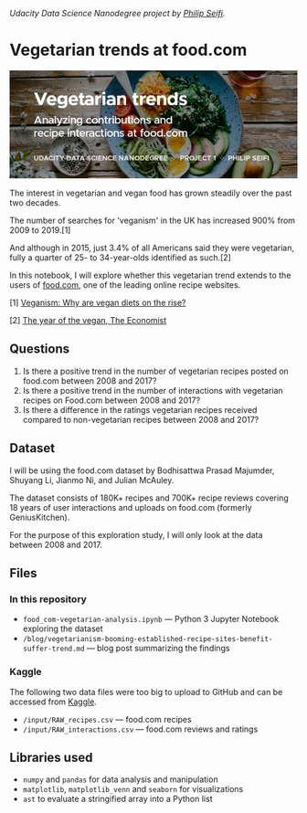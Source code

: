_Udacity Data Science Nanodegree project by [Philip Seifi](https://www.seifi.co/)._

# Vegetarian trends at food.com

![Project 1: Food.com Vegetarian Trends](readme/cover-p1.png)

The interest in vegetarian and vegan food has grown steadily over the past two decades.

The number of searches for 'veganism' in the UK has increased 900% from 2009 to 2019.[1]

And although in 2015, just 3.4% of all Americans said they were vegetarian, fully a quarter of 25- to 34-year-olds identified as such.[2]

In this notebook, I will explore whether this vegetarian trend extends to the users of [food.com](https://www.food.com/), one of the leading online recipe websites.

[1] [Veganism: Why are vegan diets on the rise?](https://www.bbc.com/news/business-44488051)

[2] [The year of the vegan, The Economist](https://worldin2019.economist.com/theyearofthevegan)

## Questions

1. Is there a positive trend in the number of vegetarian recipes posted on food.com between 2008 and 2017?
2. Is there a positive trend in the number of interactions with vegetarian recipes on Food.com between 2008 and 2017?
3. Is there a difference in the ratings vegetarian recipes received compared to non-vegetarian recipes between 2008 and 2017?

## Dataset

I will be using the food.com dataset by Bodhisattwa Prasad Majumder, Shuyang Li, Jianmo Ni, and Julian McAuley.
 
The dataset consists of 180K+ recipes and 700K+ recipe reviews covering 18 years of user interactions and uploads on food.com (formerly GeniusKitchen).

For the purpose of this exploration study, I will only look at the data between 2008 and 2017.

## Files
### In this repository
* `food_com-vegetarian-analysis.ipynb` — Python 3 Jupyter Notebook exploring the dataset
* `/blog/vegetarianism-booming-established-recipe-sites-benefit-suffer-trend.md` — blog post summarizing the findings

### Kaggle
The following two data files were too big to upload to GitHub and can be accessed from [Kaggle](https://www.kaggle.com/shuyangli94/food-com-recipes-and-user-interactions).
* `/input/RAW_recipes.csv` — food.com recipes
* `/input/RAW_interactions.csv` — food.com reviews and ratings

## Libraries used
* `numpy` and `pandas` for data analysis and manipulation
* `matplotlib`, `matplotlib_venn` and `seaborn` for visualizations
* `ast` to evaluate a stringified array into a Python list

